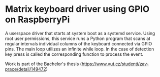 # Matrix keyboard driver using GPIO on RaspberryPi

A userspace driver that starts at system boot as a systemd service. Using root user permissions, this service runs a Python program that scans at regular intervals individual columns of the keyboard connected via GPIO pins. The main loop utilizes an infinite while loop. In the case of detection key press is called the corresponding function to process the event.

Work is part of the Bachelor's thesis (https://www.vut.cz/studenti/zav-prace/detail/149472)



